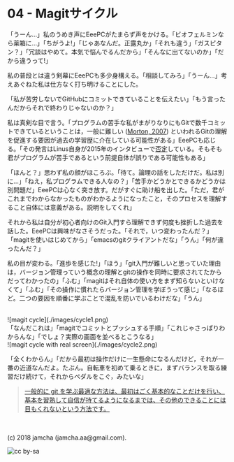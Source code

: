

# 04 - Magitサイクル

「うーん…」私のうめき声にEeePCがたまらず声をかける。「ビオフェルミンなら薬箱に…」「ちがうよ!」「じゃあなんだ。正露丸か」「それも違う」「ガスピタン？」「冗談はやめて。本気で悩んでるんだから」「そんなに出てないのか」「だから違うって!」  

私の普段とは違う剣幕にEeePCも多少身構える。「相談してみろ」「うーん…」考えあぐねた私は仕方なく打ち明けることにした。  

「私が苦労しないでGitHubにコミットできていることを伝えたい」「もう言ったんだからそれで終わりじゃないのか？」  

私は真剣な目で言う。「プログラムの苦手な私がまがりなりにもGitで数千コミットできているということは，一般に難しい ([Morton, 2007](https://gist.github.com/dukeofgaming/2150263)) といわれるGitの理解を促進する要因が過去の学習歴に介在している可能性がある」EeePCも応じる。「その発言はLinus自身が2015年のインタビューで[否定](https://jp.linux.com/news/linuxcom-exclusive/428524-lco2015041401)している。そもそも君がプログラムが苦手であるという前提自体が誤りである可能性もある」  

「ほんと？」思わず私の顔がほころぶ。「待て。論理の話をしただけだ。私は別に…」「ねえ，私プログラムできる人なの？」「苦手かどうかとできるかどうかは別問題だ」EeePCは心なく突き放す。だがすぐに助け船を出した。「ただ，君がこれまでわからなかったものがわかるようになったこと，そのプロセスを理解すること自体には意義がある。説明をしてくれ」  

それから私は自分が初心者向けのGit入門すら理解できず何度も挫折した過去を話した。EeePCは興味がなさそうだった。「それで，いつ変わったんだ？」「magitを使いはじめてから」「emacsのgitクライアントだな」「うん」「何が違ったんだ？」  

私の目が変わる。「進歩を感じた!」「ほう」「git入門が難しいと思っていた理由は，バージョン管理っていう概念の理解とgitの操作を同時に要求されてたからだってわかったの」「ふむ」「magitはそれ自体の使い方をまず知らないといけなくて」「ふむ」「その操作に慣れたらバージョン管理を学ぼうって感じ」「なるほど。二つの要因を順番に学ぶことで混乱を防いでいるわけだな」「うん」  

<br>  
![magit cycle](./images/cycle1.png)  

<br>  
「なんだこれは」「magitでコミットとプッシュする手順」「これじゃさっぱりわからんな」「でしょ？実際の画面を並べるとこうなる」  

<br>  
![magit cycle with real screen](./images/cycle2.png)  

「全くわからん」「だから最初は操作だけに一生懸命になるんだけど，それが一番の近道なんだよ。たぶん。自転車を初めて乗るときに，まずバランスを取る練習だけ続けて，それからペダルをこぐ，みたいな」  

> [一般的に git を学ぶ最適な方法は、最初はごく基本的なことだけを行い、基本を習熟して自信が持てるようになるまでは、その他のできることには目もくれないという方法です。](https://jp.linux.com/news/linuxcom-exclusive/428524-lco2015041401)  

<br>  
<br>  
(c) 2018 jamcha (jamcha.aa@gmail.com).  

![cc by-sa](https://i.creativecommons.org/l/by-sa/4.0/88x31.png)  

